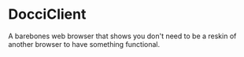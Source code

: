 # DocciClient
A barebones web browser that shows you don't need to be a reskin of another browser to have something functional.
